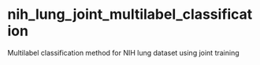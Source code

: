 # nih_lung_joint_multilabel_classification
Multilabel classification method for NIH lung dataset using joint training
